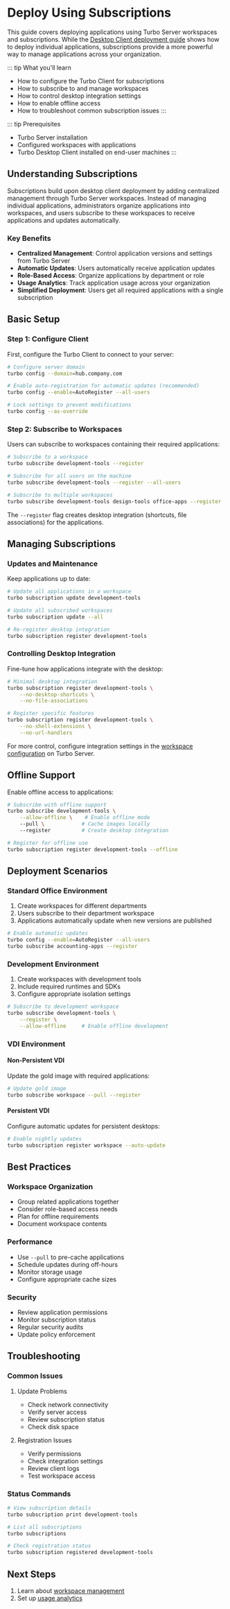 # Deploy Using Subscriptions

This guide covers deploying applications using Turbo Server workspaces and subscriptions. While the [Desktop Client deployment guide](index.md) shows how to deploy individual applications, subscriptions provide a more powerful way to manage applications across your organization.

::: tip What you'll learn
- How to configure the Turbo Client for subscriptions
- How to subscribe to and manage workspaces
- How to control desktop integration settings
- How to enable offline access
- How to troubleshoot common subscription issues
:::

::: tip Prerequisites
- Turbo Server installation
- Configured workspaces with applications
- Turbo Desktop Client installed on end-user machines
:::

## Understanding Subscriptions

Subscriptions build upon desktop client deployment by adding centralized management through Turbo Server workspaces. Instead of managing individual applications, administrators organize applications into workspaces, and users subscribe to these workspaces to receive applications and updates automatically.

### Key Benefits

- **Centralized Management**: Control application versions and settings from Turbo Server
- **Automatic Updates**: Users automatically receive application updates
- **Role-Based Access**: Organize applications by department or role
- **Usage Analytics**: Track application usage across your organization
- **Simplified Deployment**: Users get all required applications with a single subscription

## Basic Setup

### Step 1: Configure Client

First, configure the Turbo Client to connect to your server:

```bash
# Configure server domain
turbo config --domain=hub.company.com

# Enable auto-registration for automatic updates (recommended)
turbo config --enable=AutoRegister --all-users

# Lock settings to prevent modifications
turbo config --as-override
```

### Step 2: Subscribe to Workspaces

Users can subscribe to workspaces containing their required applications:

```bash
# Subscribe to a workspace
turbo subscribe development-tools --register

# Subscribe for all users on the machine
turbo subscribe development-tools --register --all-users

# Subscribe to multiple workspaces
turbo subscribe development-tools design-tools office-apps --register
```

The `--register` flag creates desktop integration (shortcuts, file associations) for the applications.

## Managing Subscriptions

### Updates and Maintenance

Keep applications up to date:

```bash
# Update all applications in a workspace
turbo subscription update development-tools

# Update all subscribed workspaces
turbo subscription update --all

# Re-register desktop integration
turbo subscription register development-tools
```

### Controlling Desktop Integration

Fine-tune how applications integrate with the desktop:

```bash
# Minimal desktop integration
turbo subscription register development-tools \
    --no-desktop-shortcuts \
    --no-file-associations

# Register specific features
turbo subscription register development-tools \
    --no-shell-extensions \
    --no-url-handlers
```

For more control, configure integration settings in the [workspace configuration](/server/administration/workspaces.md#shell-integration) on Turbo Server.

## Offline Support

Enable offline access to applications:

```bash
# Subscribe with offline support
turbo subscribe development-tools \
    --allow-offline \    # Enable offline mode
    --pull \            # Cache images locally
    --register          # Create desktop integration

# Register for offline use
turbo subscription register development-tools --offline
```

## Deployment Scenarios

### Standard Office Environment

1. Create workspaces for different departments
2. Users subscribe to their department workspace
3. Applications automatically update when new versions are published

```bash
# Enable automatic updates
turbo config --enable=AutoRegister --all-users
turbo subscribe accounting-apps --register
```

### Development Environment

1. Create workspaces with development tools
2. Include required runtimes and SDKs
3. Configure appropriate isolation settings

```bash
# Subscribe to development workspace
turbo subscribe development-tools \
    --register \
    --allow-offline     # Enable offline development
```

### VDI Environment

#### Non-Persistent VDI
Update the gold image with required applications:
```bash
# Update gold image
turbo subscribe workspace --pull --register
```

#### Persistent VDI
Configure automatic updates for persistent desktops:
```bash
# Enable nightly updates
turbo subscription register workspace --auto-update
```

## Best Practices

### Workspace Organization
- Group related applications together
- Consider role-based access needs
- Plan for offline requirements
- Document workspace contents

### Performance
- Use `--pull` to pre-cache applications
- Schedule updates during off-hours
- Monitor storage usage
- Configure appropriate cache sizes

### Security
- Review application permissions
- Monitor subscription status
- Regular security audits
- Update policy enforcement

## Troubleshooting

### Common Issues

1. Update Problems
   - Check network connectivity
   - Verify server access
   - Review subscription status
   - Check disk space

2. Registration Issues
   - Verify permissions
   - Check integration settings
   - Review client logs
   - Test workspace access

### Status Commands

```bash
# View subscription details
turbo subscription print development-tools

# List all subscriptions
turbo subscriptions

# Check registration status
turbo subscription registered development-tools
```

## Next Steps

1. Learn about [workspace management](/server/administration/workspaces.md)
2. Set up [usage analytics](/server/administration/reports.md)
